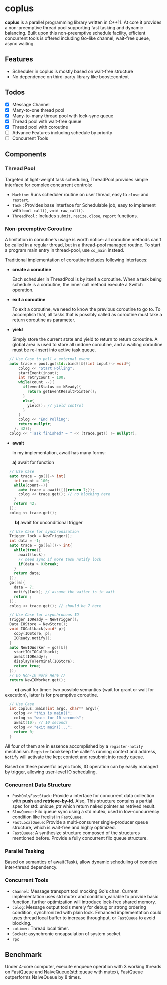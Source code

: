 # coplus

**coplus** is a parallel programming library written in C++11. At core it provides a non-preemptive thread pool supporting fast tasking and dynamic balancing. Built upon this non-preemptive schedule facility, efficient concurrent tools is offered including Go-like channel, wait-free queue, async waiting.


## Features

* Scheduler in coplus is mostly based on wait-free structure
* No dependence on third-party library like boost::context

## Todos
* [x] Message Channel
* [x] Many-to-one thread pool
* [x] Many-to-many thread pool with lock-sync queue
* [x] Thread pool with wait-free queue
* [x] Thread pool with coroutine
* [ ] Advance Features including schedule by priority
* [ ] Concurrent Tools

## Components

### Thread Pool

Targeted at light-weight task scheduling, ThreadPool provides simple interface for complex concurrent controls: 

*  `Machine`: Runs scheduler routine on user thread, easy to `close` and `restart`.
*  `Task` : Provides base interface for Schedulable job, easy to implement with `bool call()`, `void raw_call()`.
*  `ThreadPool` : Includes `submit`, `resize`, `close`, `report` functions.


### Non-preemptive Coroutine

A limitation in coroutine's usage is worth notice: all coroutine methods can't be called in a regular thread, but in a thread-pool managed routine. To start a program main entry in thread-pool, use `co_main` instead.

Traditional implementation of coroutine includes following interfaces:

* **create a coroutine**

  Each scheduler in ThreadPool is by itself a coroutine. When a task being schedule is a coroutine, the inner call method execute a Switch operation.

* **exit a coroutine**

  To exit a coroutine, we need to know the previous coroutine to go to. To accomplish that, all tasks that is possibly called as coroutine must take a return coroutine as parameter.

* **yield**

  Simply store the current state and yield to return to return coroutine. A global area is used to store all undone coroutine, and a waiting coroutine must be re-insert into active task queue.

```c++
  // Use Case to poll a external event
  auto trace = pool.go(std::bind([&](int input)-> void*{
      colog << "Start Polling";
      startEvent(input);
      int retryCount = 100;
      while(count --){
        if(eventStatus == kReady){
          return getEventResultPointer();
        }
        else{
          yield(); // yield control
        }
      }
      colog << "End Polling";
      return nullptr;
    }, 42));
  colog << "Task finished? = " << (trace.get() != nullptr);
```

* **await**

  In my implementation, await has many forms:

  **a)** await for function

```c++
  // Use Case
  auto trace = go(()-> int{
    int count = 100;
    while(count--){
      auto trace = await([]{return 7;});
      colog << trace.get(); // no blocking here
    }
    return 42;
  });
  colog << trace.get();
```
&emsp;&emsp;
**b)** await for unconditional trigger

```c++
  // Use Case for synchronization
  Trigger lock = NewTrigger();
  int data = -1;
  auto trace = go([&]()-> int{
    while(true){
      await(lock);
      // need sync if more task notify lock
      if(data > 0)break;
    }
    return data;
  });
  go([&]{
    data = 7;
    notify(lock); // assume the waiter is in wait
    return ;
  });
  colog << trace.get(); // should be 7 here
```

```c++
  // Use Case for asynchronous IO
  Trigger IOReady = NewTrigger();
  Data IOStore = NewStore();
  void IOCallback(void* p){
    copy(IOStore, p);
    IOReady.notify();
  }
  auto NewIOWorker = go([&]{
    startIO(IOCallback);
    await(IOReady);
    displayToTerminal(IOStore);
    return true;
  });
  // Do Non-IO Work Here //
  return NewIOWorker.get();
```
&emsp;&emsp;
**c)** await for timer: two possible semantics {wait for grant or wait for execution}, latter is for preemptive coroutine.

```c++
  // Use Case
  int coplus::main(int argc, char** argv){
    colog << "this is main()";
    colog << "wait for 10 seconds";    
    await(10); // 10 seconds
    colog << "exit main()...";
    return 0;
  }
```

All four of them are in essence accomplished by a `register-notify` mechanism. `Register` bookkeep the caller's running context and address, `Notify` will activate the kept context and resubmit into ready queue.

Based on these powerful async tools, IO operation can by easily managed by trigger, allowing user-level IO scheduling.

### Concurrent Data Structure

- `PushOnlyFastStack`: Provide a interface for concurrent data collection with **push** and **retrieve-by-id**.
  Also, This structure contains a partial spec for std::unique_ptr which return naked pointer as retrived result.
- `SlowQueue`: Filo queue sync using a std mutex, used in low-concurrency condition like freelist in `FastQueue`.
- `FastLocalQueue`: Provide a multi-consumer single-producer queue structure, which is wait-free and highly optimized.
- `FastQueue`: A synthesize structure composed of the structures mentioned before. Provide a fully concurrent filo queue structure.

### Parallel Tasking

Based on semantics of await(Task), allow dynamic scheduling of complex inter-thread dependency.

### Concurrent Tools

* `Channel`: Message transport tool mocking Go's chan. Current implementation uses std mutex and condition_variable to provide basic function, further optimization will introduce lock-free shared memory.
* `colog`: Message output tools merely for debug or strong ordering condition, synchronized with plain lock. Enhanced implementation could uses thread local buffer to increase throughput, or `FastQueue` to avoid blocking. 
* `cotimer`: Thread local timer.
* `Socket`: asynchronic encapsulation of system socket.
* `rpc`


## Benchmark

Under 4-core computer, execute enqueue operation with 3 working threads on FastQueue and NaiveQueue(std::queue with mutex), FastQueue outperforms NaiveQueue by 8 times.
